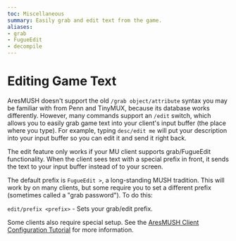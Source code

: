 ```yaml
---
toc: Miscellaneous
summary: Easily grab and edit text from the game.
aliases:
- grab
- FugueEdit
- decompile
---
```

# Editing Game Text

AresMUSH doesn't support the old `/grab object/attribute` syntax you may be familiar with from Penn and TinyMUX, because its database works differently.  However, many commands support an `/edit` switch, which allows you to easily grab game text into your client's input buffer (the place where you type).  For example, typing `desc/edit me` will put your description into your input buffer so you can edit it and send it right back.

The edit feature only works if your MU client supports grab/FugueEdit functionality.  When the client sees text with a special prefix in front, it sends the text to your input buffer instead of to your screen.  

The default prefix is `FugueEdit >`, a long-standing MUSH tradition.  This will work by on many clients, but some require you to set a different prefix (sometimes called a "grab password").  To do this:

`edit/prefix <prefix>` - Sets your grab/edit prefix.

Some clients also require special setup.  See the [AresMUSH Client Configuration Tutorial](http://aresmush.com/clients) for more information.
